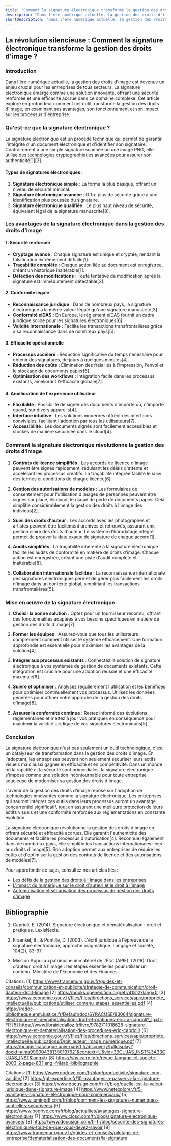```yaml
---
title: "Comment la signature électronique transforme la gestion des droits d'image ?"
description: "Dans l'ère numérique actuelle, la gestion des droits d'image est devenue un enjeu crucial pour les entreprises de tous secteurs. La signature électronique émerge comme une solution innovante, offrant une sécurité renforcée et une efficacité accrue dans ce domaine complexe. Cet article explore en profondeur comment cet outil transforme la gestion des droits d'image, en examinant ses avantages, son fonctionnement et son impact sur les processus d'entreprise."
shortDescription: "Dans l'ère numérique actuelle, la gestion des droits d'image est devenue un enjeu crucial pour les entreprises de tous secteurs. La signature électronique émerge comme une solution innovante, offrant une sécurité renforcée et une efficacité accrue dans ce domaine complexe. Cet article explore en profondeur comment cet outil transforme la gestion des droits d'image, en examinant ses avantages, son fonctionnement et son impact sur les processus d'entreprise."
---
```


## La révolution silencieuse : Comment la signature électronique transforme la gestion des droits d'image ?

### Introduction

Dans l'ère numérique actuelle, la gestion des droits d'image est devenue un enjeu crucial pour les entreprises de tous secteurs. La signature électronique émerge comme une solution innovante, offrant une sécurité renforcée et une efficacité accrue dans ce domaine complexe. Cet article explore en profondeur comment cet outil transforme la gestion des droits d'image, en examinant ses avantages, son fonctionnement et son impact sur les processus d'entreprise.

### Qu'est-ce que la signature électronique ?

La signature électronique est un procédé technique qui permet de garantir l'intégrité d'un document électronique et d'identifier son signataire. Contrairement à une simple signature scannée ou une image PNG, elle utilise des technologies cryptographiques avancées pour assurer son authenticité[1][3].

#### Types de signatures électroniques :

1. **Signature électronique simple** : La forme la plus basique, offrant un niveau de sécurité minimal.
2. **Signature électronique avancée** : Offre plus de sécurité grâce à une identification plus poussée du signataire.
3. **Signature électronique qualifiée** : Le plus haut niveau de sécurité, équivalent légal de la signature manuscrite[8].

### Les avantages de la signature électronique dans la gestion des droits d'image

#### 1. Sécurité renforcée
- **Cryptage avancé** : Chaque signature est unique et cryptée, rendant la falsification extrêmement difficile[1].
- **Traçabilité complète** : Chaque action liée au document est enregistrée, créant un historique inaltérable[1].
- **Détection des modifications** : Toute tentative de modification après la signature est immédiatement détectable[2].

#### 2. Conformité légale
- **Reconnaissance juridique** : Dans de nombreux pays, la signature électronique a la même valeur légale qu'une signature manuscrite[3].
- **Conformité eIDAS** : En Europe, le règlement eIDAS fournit un cadre juridique solide pour les signatures électroniques[6].
- **Validité internationale** : Facilite les transactions transfrontalières grâce à sa reconnaissance dans de nombreux pays[5].

#### 3. Efficacité opérationnelle
- **Processus accéléré** : Réduction significative du temps nécessaire pour obtenir des signatures, de jours à quelques minutes[4].
- **Réduction des coûts** : Élimination des frais liés à l'impression, l'envoi et le stockage de documents papier[6].
- **Optimisation des workflows** : Intégration facile dans les processus existants, améliorant l'efficacité globale[7].

#### 4. Amélioration de l'expérience utilisateur
- **Flexibilité** : Possibilité de signer des documents n'importe où, n'importe quand, sur divers appareils[4].
- **Interface intuitive** : Les solutions modernes offrent des interfaces conviviales, facilitant l'adoption par tous les utilisateurs[7].
- **Accessibilité** : Les documents signés sont facilement accessibles et stockés de manière sécurisée dans le cloud[4].

### Comment la signature électronique révolutionne la gestion des droits d'image

1. **Contrats de licence simplifiés** : 
   Les accords de licence d'image peuvent être signés rapidement, réduisant les délais d'attente et accélérant les processus créatifs. La traçabilité intégrée facilite le suivi des termes et conditions de chaque licence[6].

2. **Gestion des autorisations de modèles** : 
   Les formulaires de consentement pour l'utilisation d'images de personnes peuvent être signés sur place, éliminant le risque de perte de documents papier. Cela simplifie considérablement la gestion des droits à l'image des individus[2].

3. **Suivi des droits d'auteur** : 
   Les accords avec les photographes et artistes peuvent être facilement archivés et retrouvés, assurant une gestion claire des droits d'auteur. Le système d'horodatage intégré permet de prouver la date exacte de signature de chaque accord[1].

4. **Audits simplifiés** : 
   La traçabilité inhérente à la signature électronique facilite les audits de conformité en matière de droits d'image. Chaque action est enregistrée, créant une piste d'audit complète et inaltérable[8].

5. **Collaboration internationale facilitée** :
   La reconnaissance internationale des signatures électroniques permet de gérer plus facilement les droits d'image dans un contexte global, simplifiant les transactions transfrontalières[5].

### Mise en œuvre de la signature électronique

1. **Choisir la bonne solution** : Optez pour un fournisseur reconnu, offrant des fonctionnalités adaptées à vos besoins spécifiques en matière de gestion des droits d'image[7].

2. **Former les équipes** : Assurez-vous que tous les utilisateurs comprennent comment utiliser le système efficacement. Une formation approfondie est essentielle pour maximiser les avantages de la solution[4].

3. **Intégrer aux processus existants** : Connectez la solution de signature électronique à vos systèmes de gestion de documents existants. Cette intégration est cruciale pour une adoption réussie et une efficacité maximale[6].

4. **Suivre et optimiser** : Analysez régulièrement l'utilisation et les bénéfices pour optimiser continuellement vos processus. Utilisez les données générées pour affiner votre approche de la gestion des droits d'image[8].

5. **Assurer la conformité continue** : Restez informé des évolutions réglementaires et mettez à jour vos pratiques en conséquence pour maintenir la validité juridique de vos signatures électroniques[5].

### Conclusion

La signature électronique n'est pas seulement un outil technologique, c'est un catalyseur de transformation dans la gestion des droits d'image. En l'adoptant, les entreprises peuvent non seulement sécuriser leurs actifs visuels mais aussi gagner en efficacité et en compétitivité. Dans un monde où la rapidité et la sécurité sont primordiales, la signature électronique s'impose comme une solution incontournable pour toute entreprise soucieuse de moderniser sa gestion des droits d'image.

L'avenir de la gestion des droits d'image repose sur l'adoption de technologies innovantes comme la signature électronique. Les entreprises qui sauront intégrer ces outils dans leurs processus auront un avantage concurrentiel significatif, tout en assurant une meilleure protection de leurs actifs visuels et une conformité renforcée aux réglementations en constante évolution.

La signature électronique révolutionne la gestion des droits d'image en offrant sécurité et efficacité accrues. Elle garantit l'authenticité des documents et facilite les processus d'autorisation[4]. Reconnue légalement dans de nombreux pays, elle simplifie les transactions internationales liées aux droits d'image[5]. Son adoption permet aux entreprises de réduire les coûts et d'optimiser la gestion des contrats de licence et des autorisations de modèles[7].

Pour approfondir ce sujet, consultez nos articles liés :
- [Les défis de la gestion des droits à l'image dans les entreprises](#)
- [L'impact du numérique sur le droit d'auteur et le droit à l'image](#)
- [Automatisation et sécurisation des processus de gestion des droits d'image](#)

## Bibliographie

1. Caprioli, E. (2014). Signature électronique et dématérialisation : droit et pratiques. LexisNexis.

2. Fraenkel, B., & Pontille, D. (2003). L'écrit juridique à l'épreuve de la signature électronique, approche pragmatique. Langage et société, 104(2), 83-97.

3. Mission Appui au patrimoine immatériel de l'État (APIE). (2018). Droit d'auteur, droit à l'image : les étapes essentielles pour utiliser un contenu. Ministère de l'Économie et des Finances.

Citations:
[1] https://www.francenum.gouv.fr/guides-et-conseils/communication-et-publicite/strategie-de-communication/droit-dauteur-droit-limage
[2] https://books.openedition.org/efr/41812?lang=fr
[3] https://www.economie.gouv.fr/files/files/directions_services/apie/propriete_intellectuelle/publications/utiliser_contenu_etapes_essentielles.pdf
[4] https://redoc-bibliotheque.enm.justice.fr/Default/doc/SYRACUSE/83064/signature-electronique-et-dematerialisation-droit-et-pratiques-eric-a-caprioli?_lg=fr-FR
[5] https://www.librairiedalloz.fr/livre/9782711018628-signature-electronique-et-dematerialisation-des-procedures-eric-caprioli/
[6] https://www.economie.gouv.fr/files/files/directions_services/apie/propriete_intellectuelle/publications/Droit_auteur_image_numerique.pdf
[7] https://bcujas-catalogue.univ-paris1.fr/discovery/fulldisplay?docid=alma990004381390107621&context=U&vid=33CUJAS_INST%3A33CUJAS_INST&lang=fr
[8] https://shs.cairn.info/revue-langage-et-societe-2003-2-page-83?lang=fr&tab=bibliographie

Citations:
[1] https://www.oodrive.com/fr/blog/productivite/signature-png-validite/
[2] https://gt-expertise.fr/10-avantages-a-passer-a-la-signature-electronique/
[3] https://www.docusign.com/fr-fr/blog/quelle-est-la-valeur-juridique-dune-signature-image
[4] https://www.netexplorer.fr/5-avantages-signature-electronique-pour-commerciaux/
[5] https://www.luminpdf.com/fr/blog/comment-les-signatures-numeriques-sont-elles-securisees/
[6] https://www.oodrive.com/fr/blog/actualites/avantages-signature-electronique/
[7] https://www.closd.com/fr/blog/signature-electronique-avancee/
[8] https://www.docusign.com/fr-fr/blog/securite-des-signatures-electroniques-tout-ce-que-vous-devez-savoir
[9] https://www.francenum.gouv.fr/guides-et-conseils/pilotage-de-lentreprise/dematerialisation-des-documents/la-signature
